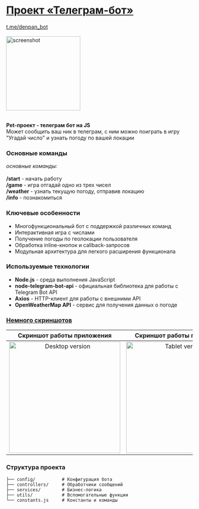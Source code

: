# [Проект «Телеграм-бот»](https://t.me/denpan_bot)

[t.me/denpan_bot](https://t.me/denpan_bot) </br></br>
<img width="200" alt="screenshot" src="https://github.com/user-attachments/assets/45f68a5a-89cb-4901-bbec-33a193952af4" /> </br></br>

<strong>Pet-проект - телеграм бот на JS</strong></br>
Может сообщить ваш ник в телеграм, с ним можно поиграть в игру "Угадай число" и узнать погоду по вашей локации</br>

### Основные команды 
<i>основные</b> команды:</i><br/><br/>
<b>/start</b> - начать работу<br/>
<b>/game</b> - игра отгадай одно из трех чисел<br/>
<b>/weather</b> - узнать текущую погоду, отправив локацию<br/>
<b>/info</b> - познакомиться

### Ключевые особенности

- Многофункциональный бот с поддержкой различных команд
- Интерактивная игра с числами
- Получение погоды по геолокации пользователя
- Обработка inline-кнопок и callback-запросов
- Модульная архитектура для легкого расширения функционала

### Используемые технологии

- **Node.js** - среда выполнения JavaScript
- **node-telegram-bot-api** - официальная библиотека для работы с Telegram Bot API
- **Axios** - HTTP-клиент для работы с внешними API
- **OpenWeatherMap API** - сервис для получения данных о погоде


### [Немного скриншотов](https://t.me/denpan_bot)
| Скриншот работы приложения | Скриншот работы приложения | Скриншот работы приложения |
|:---------------:|:--------------:|:------------------------------------------------------------------------------------------------------------------------------:|
| <img width="300" alt="Desktop version" src="https://github.com/user-attachments/assets/6477d85a-dbbd-44e2-b518-535d0788453c" /> | <img width="300" alt="Tablet version" src="https://github.com/user-attachments/assets/efc5287e-1f86-4143-9653-dbf5a23cd9b9" /> | <img width="300" alt="Tablet version" src="https://github.com/user-attachments/assets/52ea50c5-bdfd-4cdb-9abe-39fd88df28cd" /> |

### Структура проекта

```
├── config/          # Конфигурация бота
├── controllers/     # Обработчики сообщений
├── services/        # Бизнес-логика
├── utils/           # Вспомогательные функции
└── constants.js     # Константы и команды
```

